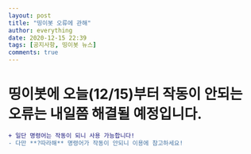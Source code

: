 ```yaml
---
layout: post
title: "띵이봇 오류에 관해"
author: everything
date: 2020-12-15 22:39
tags: [공지사항, 띵이봇 뉴스]
comments: true
---
```

# 띵이봇에 오늘(12/15)부터 작동이 안되는 오류는 내일쯤 해결될 예정입니다.
```diff
+ 일단 명령어는 작동이 되니 사용 가능합니다!
- 다만 **?따라해** 명령어가 작동이 안되니 이용에 참고하세요!
```
